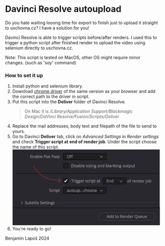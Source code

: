 # Davinci Resolve autoupload

Do you hate waiting looong time for export to finish just to upload it straight to uschovna.cz?
I have a solution for you!

Davinci Resolve is able to trigger scripts before/after renders.
I used this to trigger a python script after finished render to upload the video using selenium directly to uschovna.cz.

Note: This script is tested on MacOS, other OS might require minor changes. (such as '*say*' command)

### How to set it up

1. Install python and selenium library.
2. Download [chrome driver](https://developer.chrome.com/docs/chromedriver/) of the same version as your browser and add the correct path to the driver in script.
3. Put this script into the **Deliver** folder of Davinci Resolve.
    > On Mac it is */Library/Application Support/Blackmagic Design/DaVinci Resolve/Fusion/Scripts/Deliver*
4. Replace the mail addresses, body text and filepath of the file to send to yours.
5. Go to Davinci **Deliver** tab, click on *Advanced Settings* in *Render settings* and check **Trigger script at end of render job**. Under the script choose the name of this script.
![Enable the render script](enable-trigger.png "Settings")
6. You're ready to go!

Benjamín Lapoš 2024
